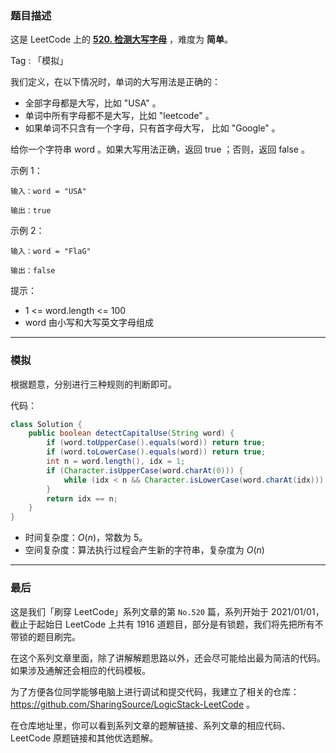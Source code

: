 ### 题目描述

这是 LeetCode 上的 **[520. 检测大写字母](https://leetcode-cn.com/problems/detect-capital/solution/gong-shui-san-xie-jian-dan-zi-fu-chuan-m-rpor/)** ，难度为 **简单**。

Tag : 「模拟」



我们定义，在以下情况时，单词的大写用法是正确的：

* 全部字母都是大写，比如 "USA" 。
* 单词中所有字母都不是大写，比如 "leetcode" 。
* 如果单词不只含有一个字母，只有首字母大写， 比如 "Google" 。

给你一个字符串 word 。如果大写用法正确，返回 true ；否则，返回 false 。

示例 1：
```
输入：word = "USA"

输出：true
```
示例 2：
```
输入：word = "FlaG"

输出：false
```
提示：
* 1 <= word.length <= 100
* word 由小写和大写英文字母组成

---

### 模拟

根据题意，分别进行三种规则的判断即可。

代码：
```java
class Solution {
    public boolean detectCapitalUse(String word) {
        if (word.toUpperCase().equals(word)) return true;
        if (word.toLowerCase().equals(word)) return true;
        int n = word.length(), idx = 1;
        if (Character.isUpperCase(word.charAt(0))) {
            while (idx < n && Character.isLowerCase(word.charAt(idx))) idx++;
        }
        return idx == n;
    }
}
```
* 时间复杂度：$O(n)$，常数为 $5$。
* 空间复杂度：算法执行过程会产生新的字符串，复杂度为 $O(n)$

---

### 最后

这是我们「刷穿 LeetCode」系列文章的第 `No.520` 篇，系列开始于 2021/01/01，截止于起始日 LeetCode 上共有 1916 道题目，部分是有锁题，我们将先把所有不带锁的题目刷完。

在这个系列文章里面，除了讲解解题思路以外，还会尽可能给出最为简洁的代码。如果涉及通解还会相应的代码模板。

为了方便各位同学能够电脑上进行调试和提交代码，我建立了相关的仓库：https://github.com/SharingSource/LogicStack-LeetCode 。

在仓库地址里，你可以看到系列文章的题解链接、系列文章的相应代码、LeetCode 原题链接和其他优选题解。

